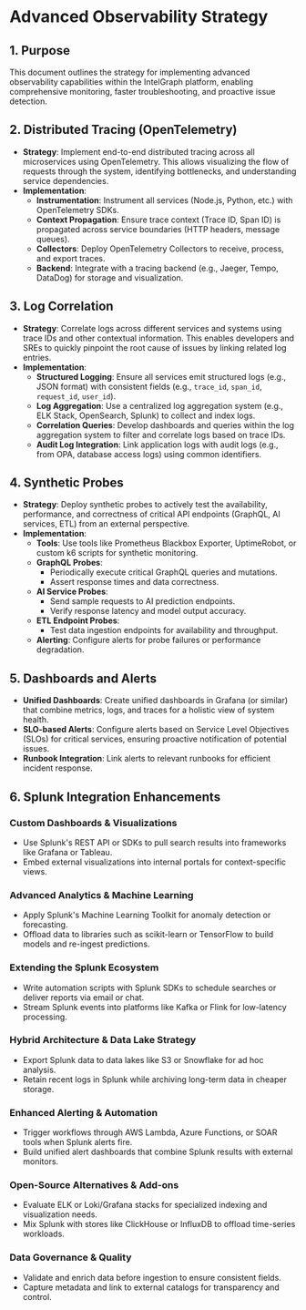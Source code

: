 # Advanced Observability Strategy

## 1. Purpose

This document outlines the strategy for implementing advanced observability capabilities within the IntelGraph platform, enabling comprehensive monitoring, faster troubleshooting, and proactive issue detection.

## 2. Distributed Tracing (OpenTelemetry)

*   **Strategy**: Implement end-to-end distributed tracing across all microservices using OpenTelemetry. This allows visualizing the flow of requests through the system, identifying bottlenecks, and understanding service dependencies.
*   **Implementation**:
    *   **Instrumentation**: Instrument all services (Node.js, Python, etc.) with OpenTelemetry SDKs.
    *   **Context Propagation**: Ensure trace context (Trace ID, Span ID) is propagated across service boundaries (HTTP headers, message queues).
    *   **Collectors**: Deploy OpenTelemetry Collectors to receive, process, and export traces.
    *   **Backend**: Integrate with a tracing backend (e.g., Jaeger, Tempo, DataDog) for storage and visualization.

## 3. Log Correlation

*   **Strategy**: Correlate logs across different services and systems using trace IDs and other contextual information. This enables developers and SREs to quickly pinpoint the root cause of issues by linking related log entries.
*   **Implementation**:
    *   **Structured Logging**: Ensure all services emit structured logs (e.g., JSON format) with consistent fields (e.g., `trace_id`, `span_id`, `request_id`, `user_id`).
    *   **Log Aggregation**: Use a centralized log aggregation system (e.g., ELK Stack, OpenSearch, Splunk) to collect and index logs.
    *   **Correlation Queries**: Develop dashboards and queries within the log aggregation system to filter and correlate logs based on trace IDs.
    *   **Audit Log Integration**: Link application logs with audit logs (e.g., from OPA, database access logs) using common identifiers.

## 4. Synthetic Probes

*   **Strategy**: Deploy synthetic probes to actively test the availability, performance, and correctness of critical API endpoints (GraphQL, AI services, ETL) from an external perspective.
*   **Implementation**:
    *   **Tools**: Use tools like Prometheus Blackbox Exporter, UptimeRobot, or custom k6 scripts for synthetic monitoring.
    *   **GraphQL Probes**:
        *   Periodically execute critical GraphQL queries and mutations.
        *   Assert response times and data correctness.
    *   **AI Service Probes**:
        *   Send sample requests to AI prediction endpoints.
        *   Verify response latency and model output accuracy.
    *   **ETL Endpoint Probes**:
        *   Test data ingestion endpoints for availability and throughput.
    *   **Alerting**: Configure alerts for probe failures or performance degradation.

## 5. Dashboards and Alerts

*   **Unified Dashboards**: Create unified dashboards in Grafana (or similar) that combine metrics, logs, and traces for a holistic view of system health.
*   **SLO-based Alerts**: Configure alerts based on Service Level Objectives (SLOs) for critical services, ensuring proactive notification of potential issues.
*   **Runbook Integration**: Link alerts to relevant runbooks for efficient incident response.

## 6. Splunk Integration Enhancements

### Custom Dashboards & Visualizations
- Use Splunk's REST API or SDKs to pull search results into frameworks like Grafana or Tableau.
- Embed external visualizations into internal portals for context-specific views.

### Advanced Analytics & Machine Learning
- Apply Splunk's Machine Learning Toolkit for anomaly detection or forecasting.
- Offload data to libraries such as scikit-learn or TensorFlow to build models and re-ingest predictions.

### Extending the Splunk Ecosystem
- Write automation scripts with Splunk SDKs to schedule searches or deliver reports via email or chat.
- Stream Splunk events into platforms like Kafka or Flink for low-latency processing.

### Hybrid Architecture & Data Lake Strategy
- Export Splunk data to data lakes like S3 or Snowflake for ad hoc analysis.
- Retain recent logs in Splunk while archiving long-term data in cheaper storage.

### Enhanced Alerting & Automation
- Trigger workflows through AWS Lambda, Azure Functions, or SOAR tools when Splunk alerts fire.
- Build unified alert dashboards that combine Splunk results with external monitors.

### Open-Source Alternatives & Add-ons
- Evaluate ELK or Loki/Grafana stacks for specialized indexing and visualization needs.
- Mix Splunk with stores like ClickHouse or InfluxDB to offload time-series workloads.

### Data Governance & Quality
- Validate and enrich data before ingestion to ensure consistent fields.
- Capture metadata and link to external catalogs for transparency and control.
